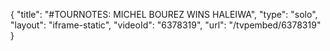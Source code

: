 {
    "title": "#TOURNOTES: MICHEL BOUREZ WINS HALEIWA",
    "type": "solo",
    "layout": "iframe-static",
    "videoId": "6378319",
    "url": "\/tvpembed\/6378319"
}